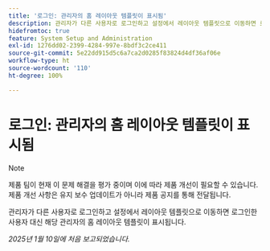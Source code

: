 ```yaml
---
title: '로그인: 관리자의 홈 레이아웃 템플릿이 표시됨'
description: 관리자가 다른 사용자로 로그인하고 설정에서 레이아웃 템플릿으로 이동하면 로그인한 사용자 대신 해당 관리자의 홈 레이아웃 템플릿이 표시됩니다.
hidefromtoc: true
feature: System Setup and Administration
exl-id: 1276dd02-2399-4284-997e-8bdf3c2ce411
source-git-commit: 5e22dd915d5c6a7ca2d0285f83824d4df36af06e
workflow-type: ht
source-wordcount: '110'
ht-degree: 100%

---
```


# 로그인: 관리자의 홈 레이아웃 템플릿이 표시됨

>[!NOTE]
>
>제품 팀이 현재 이 문제 해결을 평가 중이며 이에 따라 제품 개선이 필요할 수 있습니다. 제품 개선 사항은 유지 보수 업데이트가 아니라 제품 공지를 통해 전달됩니다.

관리자가 다른 사용자로 로그인하고 설정에서 레이아웃 템플릿으로 이동하면 로그인한 사용자 대신 해당 관리자의 홈 레이아웃 템플릿이 표시됩니다.

_2025년 1월 10일에 처음 보고되었습니다._
